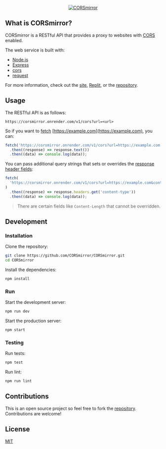 <p align="center">
  <a href="https://corsmirror.onrender.com">
    <img src="https://github.com/CORSmirror.png?size=300" alt="CORSmirror">
  </a>
</p>

## What is CORSmirror?

CORSmirror is a RESTful API that provides a proxy to websites with [CORS](https://developer.mozilla.org/docs/Web/HTTP/CORS) enabled.

The web service is built with:

- [Node.js](https://nodejs.org)
- [Express](https://expressjs.com)
- [cors](https://github.com/expressjs/cors)
- [request](https://github.com/request/request)

For more information, check out the [site](https://corsmirror.onrender.com/), [Replit](https://replit.com/@remarkablemark/CORSmirror), or the [repository](https://github.com/CORSmirror/CORSmirror).

## Usage

The RESTful API is as follows:

```
https://corsmirror.onrender.com/v1/cors?url=<url>
```

So if you want to [fetch](https://developer.mozilla.org/docs/Web/API/Fetch_API/Using_Fetch) [https://example.com](https://example.com), you can:

```javascript
fetch('https://corsmirror.onrender.com/v1/cors?url=https://example.com')
  .then((response) => response.text())
  .then((data) => console.log(data));
```

You can pass additional query strings that sets or overrides the [response header fields](https://wikipedia.org/wiki/List_of_HTTP_header_fields):

```javascript
fetch(
  'https://corsmirror.onrender.com/v1/cors?url=https://example.com&content-type=text/plain'
)
  .then((response) => response.headers.get('content-type'))
  .then((data) => console.log(data));
```

> There are certain fields like `Content-Length` that cannot be overridden.

## Development

### Installation

Clone the repository:

```bash
git clone https://github.com/CORSmirror/CORSmirror.git
cd CORSmirror
```

Install the dependencies:

```bash
npm install
```

### Run

Start the development server:

```bash
npm run dev
```

Start the production server:

```bash
npm start
```

### Testing

Run tests:

```bash
npm test
```

Run lint:

```bash
npm run lint
```

## Contributions

This is an open source project so feel free to fork the [repository](https://github.com/CORSmirror/CORSmirror/fork). Contributions are welcome!

## License

[MIT](https://github.com/CORSmirror/CORSmirror/blob/master/LICENSE)
